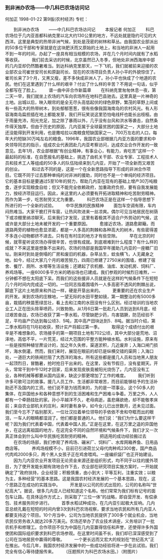 ### 到非洲办农场——中几科巴农场访问记
何加正
1998-01-22
第9版(农村经济)
专栏：

　　到非洲办农场
　　——中几科巴农场访问记
　　本报记者  何加正
　　科巴农场位于几内亚首都科纳克里以北大约130公里的地方，不远处就是隐约可见的大西洋。这里是典型的热带非洲气候，到处是茂密的树林和草丛。由我国农业部派出的50多位干部和专家就是在这块肥沃而又原始的土地上，和当地的非洲人一起用不到一年的时间，办起了一座具有相当规模的农场，并在几个月时间内就有了水稻等收获。
　　我们前去采访的时候，北京虽然已入冬季，但地处非洲西海岸中部的几内亚却仍然酷暑难当。到达科纳克里那天，一下飞机，我们就被前来迎接的农业部农业司崔世安司长和原副司长、现在的农场项目负责人孙小平的外貌惊住了。崔司长来了3个月，又黑又瘦，差不多快成非洲人了。孙小平也快成了个地道的农民。他们在这里遇到了什么样的艰辛？付出了什么样的辛苦？不用说一句话，似乎全都写在了脸上。
　　谱一曲中非合作新篇章
　　在科纳克里匆匆休息一夜，第二天一早，我们就坐上农场的汽车向农场所在地科巴县驰去。这里真是一片神奇的土地。出城以后，映入眼帘的是全无尽头高低起伏的绿色原野，繁茂的草野上间或有一些高大的热带树木，到处郁郁葱葱，很有些像我国海南岛的农村风光。有人形容海南岛扁担插在地上都能发芽，我们开玩笑说这里恐怕电线杆也能长出枝桠。由于雨量充沛，阳光充足，加之除了暴雨以外，几乎没有台风和洪水等袭击，自然条件得天独厚。但由于历史的原因，几内亚属于全球最贫困的国家之一，大部分土地还没能得到开发利用，也是撒哈拉以南粮食短缺国家之一，700万左右的人口，每年大约短缺30万吨左右的粮食。1996年，我国农业部根据几内亚方面的要求和中央领导同志的指示，组成农业代表团赴几内亚考察访问，达成农业合作开发的一致意见。去年1月，农业部根据“有创业精神，有事业心，有能力，肯吃苦”这样一个最起码的标准，在自愿报名的基础上，挑选了由机关干部、农业专家、工程技术人员和技术工人等组成的50多人的队伍陆续来到几内亚，开始了一项全新而又艰苦的创业。
　　和过去不同的是，这是一个在全新思路指导下形成的非洲合作项目。它既不同于过去那种单纯的对非洲的援助，同时也不是一个单纯的经济项目。它的基本目标是要通过5至10年的努力，帮助几内亚在现有的基础上增产30万吨粮食，逐步实现粮食自给；但又不能完全依赖政府，加重政府负担，要有自我发展能力，按经济项目运行。因此，来这里的人必须要有开拓进取精神和吃苦耐劳精神。而作为第一步，吃苦耐劳又尤为重要。
　　科巴农场正是在这样一个指导思想下所进行的一个全新的试验。
　　中华民族的民族精神
　　面包车空调有限，车内闷热难当。大家干脆打开车窗，让热风吹进来一丝凉爽。偶尔可见当地居民在树荫下或凉棚里纳凉聊天。后来我们才发现，这里有着极其不适合户外劳动的气候，这或许是大部分土地未被开发的一个重要原因。
　　愈接近农场，道路愈颠簸。而道路两旁的植物也愈显浓密，都是一人多高的荆棘和各种高大的树木，有些密得差不多连小动物都挤不进去。只有在有村庄的地方才有些空隙。
　　早在北京的时候，就零星听说农场办得很辛苦，也很有成就。到底艰难到什么程度？有什么样的成就？不来这里是想象不出来的。农场的场部是我国早年援助几内亚的一座糖厂旧址。刚来时到处是倒塌的厂房和废旧的机器，杂草丛生，蚊虫横飞，人无藏身之地。如今，经过大家几个月的艰苦努力，四周已修建了2750米的围墙，修建了宿舍、餐厅、厕所、水塔等生活设施；还建起了农机棚、油库、发动机房、饲料厂、养鸡场等。一座6000多平方米的晒谷场也已建成。我们参观的时候烈日难熬，一分钟都不想在太阳底下呆。而我们的这些援非人员就是在这样的气候条件下在短短几个月时间内完成这一切的。一位同志指着围墙外一人多高密不透风的荆棘丛说，脚底下这片土地原来和外边一样，硬是开垦出来的。
　　更重要的还在农业生产的开发。来到农场的庄稼地，一望无际的水田平整如镜，第一期整治的有5000多亩，栽插的秧苗葱绿茁壮，看上去和江南的水田没有什么区别。经过培训的当地农业工人正在田头除草喷药，兴致勃勃。从1月6日第一批赴几人员到达到6月底，经过艰苦奋战，农场已收获了第一季水稻，尽管缺肥少药，鸟害猖獗，防范经验不足，平均亩产仍达到每公顷3．5吨，其中高产田块达到5．8吨。据当时介绍，第二季水稻将在11月初收获，预计实产将超过第一季。
　　取得这个成绩付出的艰辛是不难想象的。农场接手的第一期项目土地有702公顷，其中大部分是荒地、沼泽地，高低不平，一片荒芜，经过大范围的平整方能种植水稻。水利设施，原来有一些是按照种植甘蔗设计的，加之年久失修，渠道淤积，几近废弃；入海口闸门损坏，海水倒灌。然而，我们来时，展现在眼前的却已是纵横交错的渠网；入海口处，一道巨大的铁闸拦阻了大西洋的海水。所有这些都是援几人员和当地黑人朋友一起顶烈日，冒酷暑，抢时抢日干出来的。在这里，没有节假日，没有星期天。开头，常常干到中午12时才回家，后来发现皮肤竟被阳光烧伤了。几内亚没有工业，各种机械等都要从国内运来，缺这少那更增加了工作的难度。
　　我们听到许多可歌可泣的故事。援几人员工作、生活都非常艰苦，而目前能够给予的生活补助还不及国内的工资。他们说不是为钱而来的，为的是一项事业。这个50多人的集体，在异国他乡和各种意想不到的生活困难和生产困难斗争着。万里之外，人人都有一个牵肠挂肚的家。孙小平越洋不久，老母病逝，虽悲痛欲绝，却不能敬孝床前；来自农业部机关的庄利，来时妻有身孕，如今女儿已出世数月，还未见过面。我们至今忘不了临别那天，一位壮汉拉着单位领导的手依依不舍和夺眶而出的眼泪，一车人的眼睛都湿润了。他们都是普通的人。他们说：“我们为什么要这样干呢？因为我们代表着中国，代表着中国人民。”正是在这里，在这万里之遥的异国他乡，在这远离祖国的地方，在这完全不同的自然环境和气候条件下，我们才又一次真正体会到什么叫中华民族吃苦耐劳的精神。
　　把适用的成功经验搬过去
　　在农场的场部，我们参观了养鸡场、碾米厂、饲料厂、水库网箱养鱼、日用品商店等。
　　养鸡场规模不小，目前已引进荷兰父母代肉种鸡2300套，国产商品代肉鸡2000多只，两个黑人女孩子正在鸡舍喂鸡。一座编织袋厂也正开始建设。
　　因为几内亚农业开发项目无论资金来源还是组织形式，均不同于以往的援外项目，为了使开发能长期有效地合作下去，农业部在研究项目实施方案时，一开始就确定了“政府扶持，企业经营；积极慎重，由小到大；平等互利，注重实效；以粮为主，多种经营”的基本思路。这是我国农村经济发展的一个基本思路，现在，这个思路正在成功的实践当中。
　　开发是以公司的形式出现的，公司的名称叫“世纪高大”。据说，很多几内亚人已经知道这个名称。他们常常为我们标有记号的面包车让路。在具体运作方式上，则采取了“三位一体”的战略，即自营开发、有偿承包、技术服务同步进行。
　　首季水稻试种成功，在几内亚引起极大反响。几内亚总统孔戴在短短的时间内曾3次到科巴农场视察，要求当地农民和所有几内亚人都要支持这个项目。10个月当中，公司为当地农民提供了300多个就业机会，当地农民仅劳务收入就达20多万美元。农场还举办了农业技术讲座，义务培训了一批农机手和修理工。合作项目不仅为中国在几内亚赢得信任和声誉，还使得许多外国使团和国际组织要求到科巴农场参观。在这里时间虽不长，我们却已深深感受到了公司在当地居民中赢得的尊敬。
　　一个更长远而又宏大的规划在“世纪高大”正在推出。今后几年，我国农村经济发展中的一些成功经验将进一步在此试验。我们完全有信心等待捷报传来。
　　（压题照片为科巴农场水田。）（附图片）
